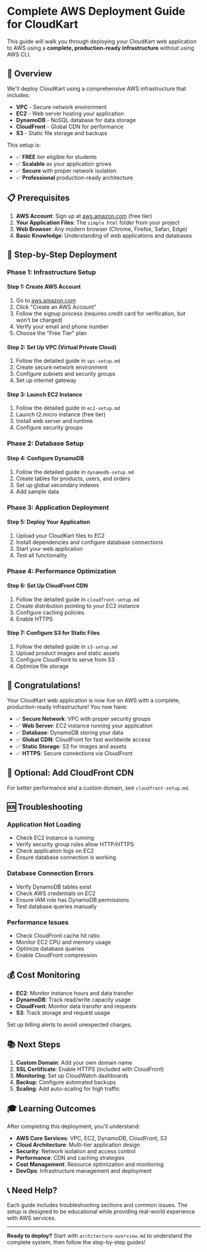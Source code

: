 # Complete AWS Deployment Guide for CloudKart

This guide will walk you through deploying your CloudKart web application to AWS using a **complete, production-ready infrastructure** without using AWS CLI.

## 🎯 Overview

We'll deploy CloudKart using a comprehensive AWS infrastructure that includes:
- **VPC** - Secure network environment
- **EC2** - Web server hosting your application
- **DynamoDB** - NoSQL database for data storage
- **CloudFront** - Global CDN for performance
- **S3** - Static file storage and backups

This setup is:
- ✅ **FREE** tier eligible for students
- ✅ **Scalable** as your application grows
- ✅ **Secure** with proper network isolation
- ✅ **Professional** production-ready architecture

## 📋 Prerequisites

1. **AWS Account**: Sign up at [aws.amazon.com](https://aws.amazon.com) (free tier)
2. **Your Application Files**: The `simple html` folder from your project
3. **Web Browser**: Any modern browser (Chrome, Firefox, Safari, Edge)
4. **Basic Knowledge**: Understanding of web applications and databases

## 🚀 Step-by-Step Deployment

### Phase 1: Infrastructure Setup

#### Step 1: Create AWS Account
1. Go to [aws.amazon.com](https://aws.amazon.com)
2. Click "Create an AWS Account"
3. Follow the signup process (requires credit card for verification, but won't be charged)
4. Verify your email and phone number
5. Choose the "Free Tier" plan

#### Step 2: Set Up VPC (Virtual Private Cloud)
1. Follow the detailed guide in `vpc-setup.md`
2. Create secure network environment
3. Configure subnets and security groups
4. Set up internet gateway

#### Step 3: Launch EC2 Instance
1. Follow the detailed guide in `ec2-setup.md`
2. Launch t2.micro instance (free tier)
3. Install web server and runtime
4. Configure security groups

### Phase 2: Database Setup

#### Step 4: Configure DynamoDB
1. Follow the detailed guide in `dynamodb-setup.md`
2. Create tables for products, users, and orders
3. Set up global secondary indexes
4. Add sample data

### Phase 3: Application Deployment

#### Step 5: Deploy Your Application
1. Upload your CloudKart files to EC2
2. Install dependencies and configure database connections
3. Start your web application
4. Test all functionality

### Phase 4: Performance Optimization

#### Step 6: Set Up CloudFront CDN
1. Follow the detailed guide in `cloudfront-setup.md`
2. Create distribution pointing to your EC2 instance
3. Configure caching policies
4. Enable HTTPS

#### Step 7: Configure S3 for Static Files
1. Follow the detailed guide in `s3-setup.md`
2. Upload product images and static assets
3. Configure CloudFront to serve from S3
4. Optimize file storage

## 🎉 Congratulations!

Your CloudKart web application is now live on AWS with a complete, production-ready infrastructure! You now have:

- ✅ **Secure Network**: VPC with proper security groups
- ✅ **Web Server**: EC2 instance running your application
- ✅ **Database**: DynamoDB storing your data
- ✅ **Global CDN**: CloudFront for fast worldwide access
- ✅ **Static Storage**: S3 for images and assets
- ✅ **HTTPS**: Secure connections via CloudFront

## 🔧 Optional: Add CloudFront CDN

For better performance and a custom domain, see `cloudfront-setup.md`.

## 🆘 Troubleshooting

### Application Not Loading
- Check EC2 instance is running
- Verify security group rules allow HTTP/HTTPS
- Check application logs on EC2
- Ensure database connection is working

### Database Connection Errors
- Verify DynamoDB tables exist
- Check AWS credentials on EC2
- Ensure IAM role has DynamoDB permissions
- Test database queries manually

### Performance Issues
- Check CloudFront cache hit ratio
- Monitor EC2 CPU and memory usage
- Optimize database queries
- Enable CloudFront compression

## 💰 Cost Monitoring

- **EC2**: Monitor instance hours and data transfer
- **DynamoDB**: Track read/write capacity usage
- **CloudFront**: Monitor data transfer and requests
- **S3**: Track storage and request usage

Set up billing alerts to avoid unexpected charges.

## 📚 Next Steps

1. **Custom Domain**: Add your own domain name
2. **SSL Certificate**: Enable HTTPS (included with CloudFront)
3. **Monitoring**: Set up CloudWatch dashboards
4. **Backup**: Configure automated backups
5. **Scaling**: Add auto-scaling for high traffic

## 🎓 Learning Outcomes

After completing this deployment, you'll understand:
- **AWS Core Services**: VPC, EC2, DynamoDB, CloudFront, S3
- **Cloud Architecture**: Multi-tier application design
- **Security**: Network isolation and access control
- **Performance**: CDN and caching strategies
- **Cost Management**: Resource optimization and monitoring
- **DevOps**: Infrastructure management and deployment

## 📞 Need Help?

Each guide includes troubleshooting sections and common issues. The setup is designed to be educational while providing real-world experience with AWS services.

---

**Ready to deploy?** Start with `architecture-overview.md` to understand the complete system, then follow the step-by-step guides!
